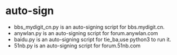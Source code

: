 # auto-sign
* bbs_mydigit_cn.py is an auto-signing script for bbs.mydigit.cn.
* anywlan.py is an auto-signing script for forum.anywlan.com
* baidu.py is an auto-signing script for tie_ba,use python3 to run it.
* 51nb.py is an auto-signing script for forum.51nb.com
